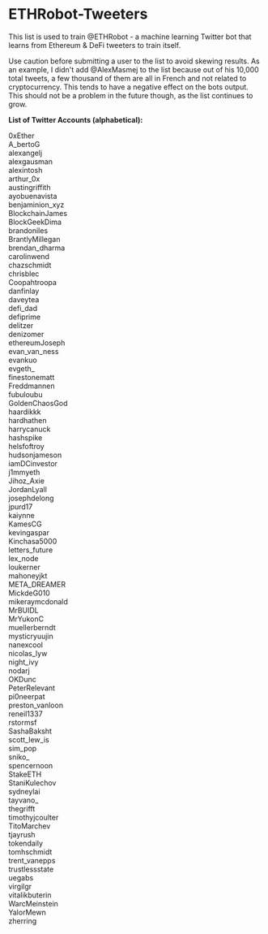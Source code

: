 # ETHRobot-Tweeters
This list is used to train @ETHRobot - a machine learning Twitter bot that learns from Ethereum &amp; DeFi tweeters to train itself.

Use caution before submitting a user to the list to avoid skewing results. As an example, I didn't add @AlexMasmej to the list because out of his 10,000 total tweets, a few thousand of them are all in French and not related to cryptocurrency. This tends to have a negative effect on the bots output. This should not be a problem in the future though, as the list continues to grow.

<b>List of Twitter Accounts (alphabetical):</b>

0xEther </br>
A_bertoG </br>
alexangelj </br>
alexgausman </br>
alexintosh </br>
arthur_0x </br>
austingriffith </br>
ayobuenavista </br>
benjaminion_xyz </br>
BlockchainJames </br>
BlockGeekDima </br>
brandoniles </br>
BrantlyMillegan </br>
brendan_dharma </br>
carolinwend </br>
chazschmidt </br>
chrisblec </br>
Coopahtroopa </br>
danfinlay </br>
daveytea </br>
defi_dad </br>
defiprime </br>
delitzer </br>
denizomer </br>
ethereumJoseph </br>
evan_van_ness </br>
evankuo </br>
evgeth_ </br>
finestonematt </br>
Freddmannen </br>
fubuloubu </br>
GoldenChaosGod </br>
haardikkk </br>
hardhathen </br>
harrycanuck </br>
hashspike </br>
helsfoftroy </br>
hudsonjameson </br>
iamDCinvestor </br>
j1mmyeth </br>
Jihoz_Axie </br>
JordanLyall </br>
josephdelong </br>
jpurd17 </br>
kaiynne </br>
KamesCG </br>
kevingaspar </br>
Kinchasa5000 </br>
letters_future </br>
lex_node </br>
loukerner </br>
mahoneyjkt </br>
META_DREAMER </br>
MickdeG010 </br>
mikeraymcdonald </br>
MrBUIDL </br>
MrYukonC </br>
muellerberndt </br>
mysticryuujin </br>
nanexcool </br>
nicolas_lyw </br>
night_ivy </br>
nodarj </br>
OKDunc </br>
PeterRelevant </br>
pi0neerpat </br>
preston_vanloon </br>
reneil1337 </br>
rstormsf </br>
SashaBaksht </br>
scott_lew_is </br>
sim_pop </br>
sniko_ </br>
spencernoon </br>
StakeETH </br>
StaniKulechov </br>
sydneylai </br>
tayvano_ </br>
thegrifft </br>
timothyjcoulter </br>
TitoMarchev </br>
tjayrush </br>
tokendaily </br>
tomhschmidt </br>
trent_vanepps </br>
trustlessstate </br>
uegabs </br>
virgilgr </br>
vitalikbuterin </br>
WarcMeinstein </br>
YalorMewn </br>
zherring
